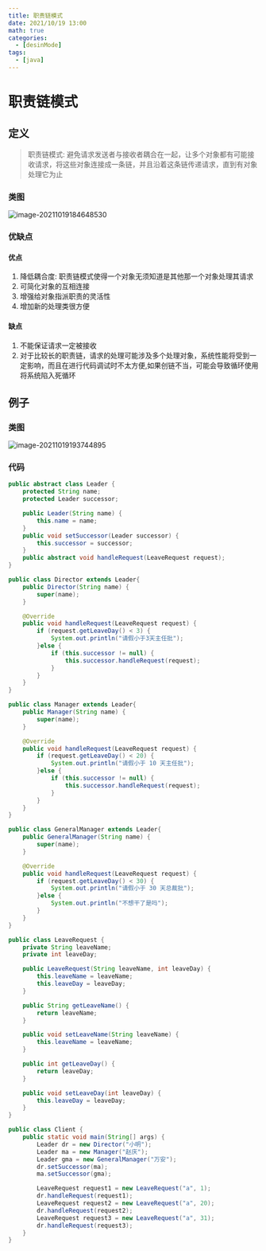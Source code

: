 ```yaml
---
title: 职责链模式
date: 2021/10/19 13:00
math: true
categories:
  - [desinMode]
tags:
  - [java]
---
```


# 职责链模式

## 定义

> 职责链模式: 避免请求发送者与接收者耦合在一起，让多个对象都有可能接收请求，将这些对象连接成一条链，并且沿着这条链传递请求，直到有对象处理它为止

### 类图

![image-20211019184648530](https://fastly.jsdelivr.net/gh/xiaou66/picture@master/image/1634640411598image-20211019184648530.png)

### 优缺点

#### 优点

1. 降低耦合度: 职责链模式使得一个对象无须知道是其他那一个对象处理其请求
2. 可简化对象的互相连接
3. 增强给对象指派职责的灵活性
4. 增加新的处理类很方便

#### 缺点

1. 不能保证请求一定被接收
2. 对于比较长的职责链，请求的处理可能涉及多个处理对象，系统性能将受到一定影响，而且在进行代码调试时不太方便,如果创链不当，可能会导致循环使用将系统陷入死循环

## 例子

### 类图

![image-20211019193744895](https://fastly.jsdelivr.net/gh/xiaou66/picture@master/image/1634643467338image-20211019193744895.png)

### 代码

```java Leader.java
public abstract class Leader {
    protected String name;
    protected Leader successor;

    public Leader(String name) {
        this.name = name;
    }
    public void setSuccessor(Leader successor) {
        this.successor = successor;
    }
    public abstract void handleRequest(LeaveRequest request);
}
```

```java Director.java
public class Director extends Leader{
    public Director(String name) {
        super(name);
    }

    @Override
    public void handleRequest(LeaveRequest request) {
        if (request.getLeaveDay() < 3) {
            System.out.println("请假小于3天主任批");
        }else {
            if (this.successor != null) {
                this.successor.handleRequest(request);
            }
        }
    }
}
```

```java Manager.java
public class Manager extends Leader{
    public Manager(String name) {
        super(name);
    }

    @Override
    public void handleRequest(LeaveRequest request) {
        if (request.getLeaveDay() < 20) {
            System.out.println("请假小于 10 天主任批");
        }else {
            if (this.successor != null) {
                this.successor.handleRequest(request);
            }
        }
    }
}
```

```java GeneralManager.java
public class GeneralManager extends Leader{
    public GeneralManager(String name) {
        super(name);
    }

    @Override
    public void handleRequest(LeaveRequest request) {
        if (request.getLeaveDay() < 30) {
            System.out.println("请假小于 30 天总裁批");
        }else {
            System.out.println("不想干了是吗");
        }
    }
}
```

```java LeaveRequest.java
public class LeaveRequest {
    private String leaveName;
    private int leaveDay;

    public LeaveRequest(String leaveName, int leaveDay) {
        this.leaveName = leaveName;
        this.leaveDay = leaveDay;
    }

    public String getLeaveName() {
        return leaveName;
    }

    public void setLeaveName(String leaveName) {
        this.leaveName = leaveName;
    }

    public int getLeaveDay() {
        return leaveDay;
    }

    public void setLeaveDay(int leaveDay) {
        this.leaveDay = leaveDay;
    }
}
```

```java Client.java
public class Client {
    public static void main(String[] args) {
        Leader dr = new Director("小明");
        Leader ma = new Manager("赵庆");
        Leader gma = new GeneralManager("万安");
        dr.setSuccessor(ma);
        ma.setSuccessor(gma);

        LeaveRequest request1 = new LeaveRequest("a", 1);
        dr.handleRequest(request1);
        LeaveRequest request2 = new LeaveRequest("a", 20);
        dr.handleRequest(request2);
        LeaveRequest request3 = new LeaveRequest("a", 31);
        dr.handleRequest(request3);
    }
}
```

